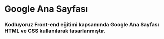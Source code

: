 # Google Ana Sayfası
### Kodluyoruz Front-end eğitimi kapsamında Google Ana Sayfası HTML ve CSS kullanılarak tasarlanmıştır.
